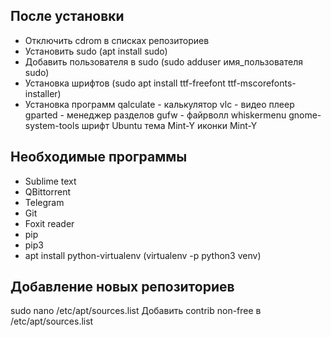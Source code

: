 ## После установки

- Отключить cdrom в списках репозиториев
- Установить sudo (apt install sudo)
- Добавить пользователя в sudo (sudo adduser имя_пользователя sudo)
- Установка шрифтов (sudo apt install ttf-freefont ttf-mscorefonts-installer)
- Установка программ
	qalculate - калькулятор
	vlc - видео плеер
	gparted - менеджер разделов
	gufw - файрволл
	whiskermenu
	gnome-system-tools
	шрифт Ubuntu
	тема Mint-Y
	иконки Mint-Y

## Необходимые программы

- Sublime text
- QBittorrent
- Telegram
- Git
- Foxit reader
- pip
- pip3
- apt install python-virtualenv (virtualenv -p python3 venv)



## Добавление новых репозиториев

sudo nano /etc/apt/sources.list
Добавить contrib non-free в /etc/apt/sources.list

